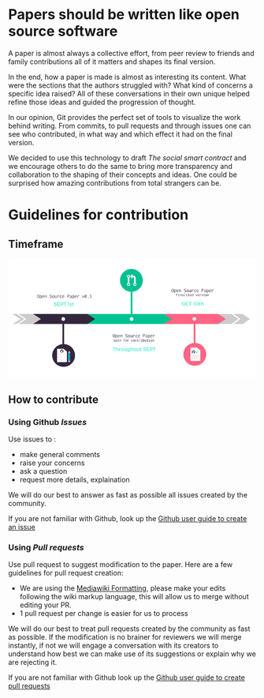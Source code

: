 # Papers should be written like open source software

A paper is almost always a collective effort, from peer review to friends and family contributions all of it matters and shapes its final version.

In the end, how a paper is made is almost as interesting its content. What were the sections that the authors struggled with? What kind of concerns a specific idea raised? All of these conversations in their own unique helped refine those ideas and guided the progression of thought.

In our opinion, Git provides the perfect set of tools to visualize the work behind writing. From commits, to pull requests and through issues one can see who contributed, in what way and which effect it had on the final version.

We decided to use this technology to draft _The social smart contract_ and we encourage others to do the same to bring more transparency and collaboration to the shaping of their concepts and ideas. One could be surprised how amazing contributions from total strangers can be.

# Guidelines for contribution

## Timeframe
![Timeline OSS Paper](images/timeline-ossp.png)
## How to contribute

### Using Github _Issues_

Use issues to :
- make general comments
- raise your concerns
- ask a question
- request more details, explaination

We will do our best to answer as fast as possible all issues created by the community.

If you are not familiar with Github, look up the [Github user guide to create an issue](https://help.github.com/articles/creating-an-issue/)

### Using _Pull requests_

Use pull request to suggest modification to the paper. Here are a few guidelines for pull request creation:
- We are using the [Mediawiki Formatting](https://www.mediawiki.org/wiki/Help:Formatting/en), please make your edits following the wiki markup language, this will allow us to merge without editing your PR.
- 1 pull request per change is easier for us to process

We will do our best to treat pull requests created by the community as fast as possible. If the modification is no brainer for reviewers we will merge instantly, if not we will engage a conversation with its creators to understand how best we can make use of its suggestions or explain why we are rejecting it.

If you are not familiar with Github look up the [Github user guide to create pull requests](https://help.github.com/articles/creating-a-pull-request/)
